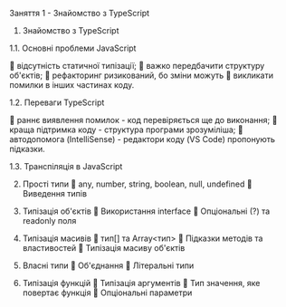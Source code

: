 Заняття 1 - Знайомство з TypeScript

1. Знайомство з TypeScript

1.1. Основні проблеми JavaScript

👾 відсутність статичної типізації;
👾 важко передбачити структуру об'єктів;
👾 рефакторинг ризикований, бо зміни можуть 👾 викликати помилки в інших частинах коду.

1.2. Переваги TypeScript

👾 раннє виявлення помилок - код перевіряється ще до виконання;
👾 краща підтримка коду - структура програми зрозуміліша;
👾 автодопомога (IntelliSense) - редактори коду (VS Code) пропонують підказки.

1.3. Транспіляція в JavaScript


2. Прості типи
👾 any, number, string, boolean, null, undefined
👾 Виведення типів


3. Типізація об'єктів
👾 Використання interface
👾 Опціональні (?) та readonly поля


4. Типізація масивів
👾 тип[] та Array<тип>
👾 Підказки методів та властивостей
👾 Типізація масиву об'єктів


5. Власні типи
👾 Об'єднання
👾 Літеральні типи


6. Типізація функцій
👾 Типізація аргументів
👾 Тип значення, яке повертає функція
👾 Опціональні параметри